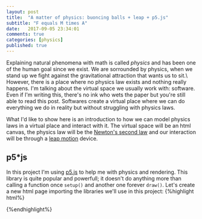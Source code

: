 ```yaml
---
layout: post
title:  "A matter of physics: buoncing balls + leap + p5.js"
subtitle: "F equals M times A"
date:   2017-09-05 23:34:01
comments: true
categories: [physics]
published: true
---
```


Explaining natural phenomena with math is called *physics* and has been one of the human goal since we exist. We are sorrounded by physics, when we stand up we fight against the gravitational attraction that wants us to sit.\\
However, there is a place where no physics law exists and nothing really happens. I'm talking about the virtual space we usually work with: software. Even if I'm writing this, there's no ink who wets the paper but you're still able to read this post. Softwares create a virtual place where we can do everything we do in reality but without struggling with physics laws.

What I'd like to show here is an introduction to how we can model physics laws in a virtual place and interact with it. The virtual space will be an html canvas, the physics law will be the [Newton's second law](https://en.wikipedia.org/wiki/Newton%27s_laws_of_motion) and our interaction will be through a [leap motion](https://www.leapmotion.com/) device.
## p5*js
In this project I'm using [p5.js](https://p5js.org/) to help me with physics and rendering. This library is quite popular and powerfull; it doesn't do anything more than calling a function once `setup()` and another one forever `draw()`. 
Let's create a new html page importing the libraries we'll use in this project:
{%highlight html%}
<!DOCTYPE html>
<html>
 <head>
  <script src="https://js.leapmotion.com/leap-0.6.4.js"></script>
  <script src="https://cdnjs.cloudflare.com/ajax/libs/p5.js/0.5.11/p5.js"></script>
  <script src="ball.js"></script>
  <script src="sketch.js"></script>
  <title>Sketch</title>
 </head>
</html>
{%endhighlight%}
